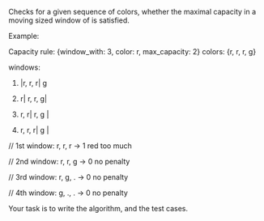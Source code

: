 Checks for a given sequence of colors, whether the maximal capacity in a moving sized window of is satisfied.

Example: 

Capacity rule: {window_with: 3, color: r, max_capacity: 2}
colors: {r, r, r, g}

windows:

1) |r, r, r| g

2)  r| r, r, g|

3)  r, r| r, g  |

4)  r, r, r| g    |


// 1st window: r, r, r -> 1 red too much

// 2nd window: r, r, g -> 0 no penalty

// 3rd window: r, g, . -> 0 no penalty

// 4th window: g, ., . -> 0 no penalty

Your task is to write the algorithm, and the test cases.



